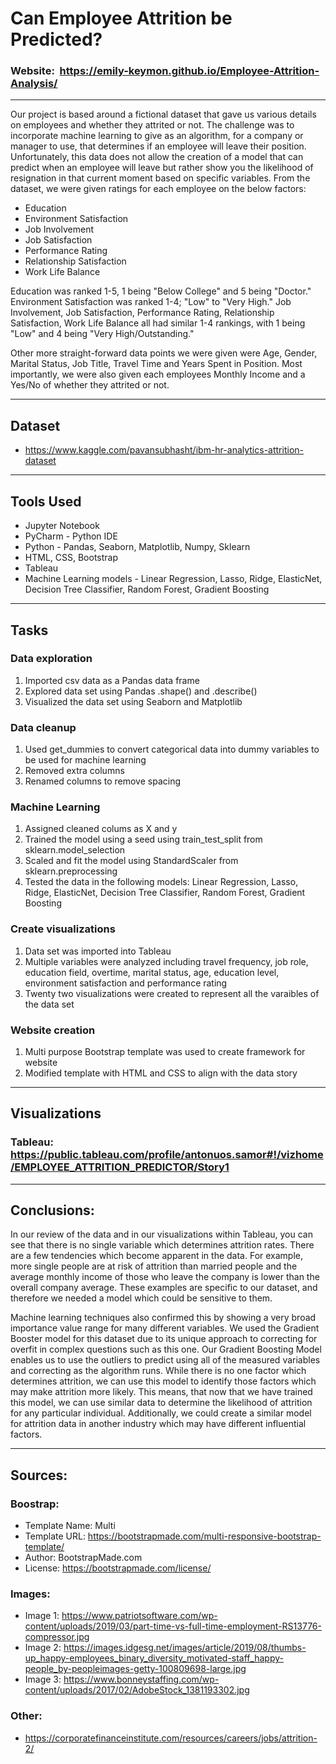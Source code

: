 # Can Employee Attrition be Predicted?

### Website:   https://emily-keymon.github.io/Employee-Attrition-Analysis/
---

Our project is based around a fictional dataset that gave us various details on employees and whether they attrited or not. The challenge was to incorporate machine learning to give as an algorithm, for a company or manager to use, that determines if an employee will leave their position. Unfortunately, this data does not allow the creation of a model that can predict when an employee will leave but rather show you the likelihood of resignation in that current moment based on specific variables. From the dataset, we were given ratings for each employee on the below factors:

* Education
* Environment Satisfaction
* Job Involvement
* Job Satisfaction
* Performance Rating
* Relationship Satisfaction
* Work Life Balance

Education was ranked 1-5, 1 being "Below College" and 5 being "Doctor." Environment Satisfaction was ranked 1-4; "Low" to "Very High." Job Involvement, Job Satisfaction, Performance Rating, Relationship Satisfaction, Work Life Balance all had similar 1-4 rankings, with 1 being "Low" and 4 being "Very High/Outstanding."

Other more straight-forward data points we were given were Age, Gender, Marital Status, Job Title, Travel Time and Years Spent in Position. Most importantly, we were also given each employees Monthly Income and a Yes/No of whether they attrited or not.

---
## Dataset
* https://www.kaggle.com/pavansubhasht/ibm-hr-analytics-attrition-dataset

---
## Tools Used
* Jupyter Notebook
* PyCharm - Python IDE
* Python - Pandas, Seaborn, Matplotlib, Numpy, Sklearn
* HTML, CSS, Bootstrap
* Tableau
* Machine Learning models - Linear Regression, Lasso, Ridge, ElasticNet, Decision Tree Classifier, Random Forest, Gradient Boosting

---
## Tasks
### Data exploration 
1.  Imported csv data as a Pandas data frame
2.  Explored data set using Pandas .shape() and .describe()
3.  Visualized the data set using Seaborn and Matplotlib
### Data cleanup
1.  Used get_dummies to convert categorical data into dummy variables to be used for machine learning
2.  Removed extra columns
3.  Renamed columns to remove spacing
### Machine Learning
1.  Assigned cleaned colums as X and y
2.  Trained the model using a seed using train_test_split from sklearn.model_selection
3.  Scaled and fit the model using StandardScaler from sklearn.preprocessing
4.  Tested the data in the following models:  Linear Regression, Lasso, Ridge, ElasticNet, Decision Tree Classifier, Random Forest, Gradient Boosting
### Create visualizations
1.  Data set was imported into Tableau
2. Multiple variables were analyzed including travel frequency, job role, education field, overtime, marital status, age, education level, environment satisfaction and performance rating
3.  Twenty two visualizations were created to represent all the varaibles of the data set
### Website creation
1.  Multi purpose Bootstrap template was used to create framework for website
2.  Modified template with HTML and CSS to align with the data story

---
## Visualizations
### Tableau:  https://public.tableau.com/profile/antonuos.samor#!/vizhome/EMPLOYEE_ATTRITION_PREDICTOR/Story1

---
## Conclusions:
In our review of the data and in our visualizations within Tableau, you can see that there is no single variable which determines attrition rates. There are a few tendencies which become apparent in the data. For example, more single people are at risk of attrition than married people and the average monthly income of those who leave the company is lower than the overall company average. These examples are specific to our dataset, and therefore we needed a model which could be sensitive to them.

Machine learning techniques also confirmed this by showing a very broad importance value range for many different variables. We used the Gradient Booster model for this dataset due to its unique approach to correcting for overfit in complex questions such as this one. Our Gradient Boosting Model enables us to use the outliers to predict using all of the measured variables and correcting as the algorithm runs. While there is no one factor which determines attrition, we can use this model to identify those factors which may make attrition more likely. This means, that now that we have trained this model, we can use similar data to determine the likelihood of attrition for any particular individual. Additionally, we could create a similar model for attrition data in another industry which may have different influential factors.

---
## Sources:
### Boostrap:
* Template Name: Multi
* Template URL: https://bootstrapmade.com/multi-responsive-bootstrap-template/
* Author: BootstrapMade.com
* License: https://bootstrapmade.com/license/
### Images:
* Image 1:  https://www.patriotsoftware.com/wp-content/uploads/2019/03/part-time-vs-full-time-employment-RS13776-compressor.jpg
* Image 2:  https://images.idgesg.net/images/article/2019/08/thumbs-up_happy-employees_binary_diversity_motivated-staff_happy-people_by-peopleimages-getty-100809698-large.jpg
* Image 3:  https://www.bonneystaffing.com/wp-content/uploads/2017/02/AdobeStock_1381193302.jpg
### Other:
* https://corporatefinanceinstitute.com/resources/careers/jobs/attrition-2/

